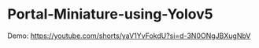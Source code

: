 # Portal-Miniature-using-Yolov5



Demo: https://youtube.com/shorts/yaV1YvFokdU?si=d-3N0ONgJBXugNbV
